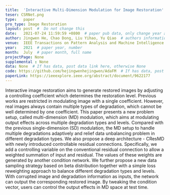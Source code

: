 ```yaml
---
title:  'Interactive Multi-Dimension Modulation for Image Restoration'  #  Paper title, covered by ''
teser: CSRNet.png
type:   paper
pro_type: Image Restoration
layout: post  #  Do not change this
date:   2021-07-24 11:59:59 +0800  # paper pub data, only change year and month according to this format
author: Jingwen He, Chao Dong, Liu Yihao, Yu Qiao  # authors information
venue:  IEEE Transactions on Pattern Analysis and Machine Intelligence (TPAMI), 2021 #Where it be, ICCV and CVPR remove IEEE Conference on,
year:   2021  # paper year, number
month:  July  # paper month, full name
projectPage: None
supplemental : None
data: None  # If has data, post data link here, otherwise None
code: https://github.com/hejingwenhejingwen/AdaFM  # If has data, post code link here, otherwise None
paperLink: https://ieeexplore.ieee.org/abstract/document/9622177
---
```


Interactive image restoration aims to generate restored images by adjusting a controlling coefficient which determines the restoration level. Previous works are restricted in modulating image with a single coefficient. However, real images always contain multiple types of degradation, which cannot be well determined by one coefficient. This paper presents a new problem setup, called multi-dimension (MD) modulation, which aims at modulating output effects across multiple degradation types and levels. Compared with the previous single-dimension (SD) modulation, the MD setup to handle multiple degradations adaptively and relief data unbalancing problem in different degradation types. We also propose a deep architecture - CResMD with newly introduced controllable residual connections. Specifically, we add a controlling variable on the conventional residual connection to allow a weighted summation of input and residual. The values of these weights are generated by another condition network. We further propose a new data sampling strategy based on beta distribution together with a simple loss reweighting approach to balance different degradation types and levels. With corrupted image and degradation information as inputs, the network can output the corresponding restored image. By tweaking the condition vector, users can control the output effects in MD space at test time.

